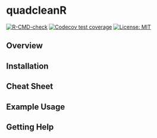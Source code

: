 
<!-- README.md is generated from README.Rmd. Please edit that file -->

# quadcleanR

<!-- badges: start -->

[![R-CMD-check](https://github.com/DominiqueMaucieri/quadcleanR/workflows/R-CMD-check/badge.svg)](https://github.com/DominiqueMaucieri/quadcleanR/actions)
[![Codecov test
coverage](https://codecov.io/gh/DominiqueMaucieri/quadcleanR/branch/main/graph/badge.svg)](https://app.codecov.io/gh/DominiqueMaucieri/quadcleanR?branch=main)
[![License:
MIT](https://img.shields.io/badge/License-MIT-yellow.svg)](https://opensource.org/licenses/MIT)
<!-- badges: end -->

## Overview

## Installation

## Cheat Sheet

## Example Usage

## Getting Help
